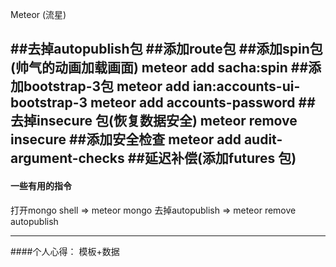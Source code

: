 Meteor (流星)

##去掉autopublish包
##添加route包
##添加spin包 (帅气的动画加载画面)
meteor add sacha:spin
##添加bootstrap-3包
meteor add ian:accounts-ui-bootstrap-3
meteor add accounts-password
##去掉insecure 包(恢复数据安全)
meteor remove insecure
##添加安全检查
meteor add audit-argument-checks
##延迟补偿(添加futures 包)
----------------------------------------------
#### 一些有用的指令
打开mongo shell => meteor mongo 
去掉autopublish => meteor remove autopublish

----------------------------------------------
####个人心得：
模板+数据
<template name="postSubmit">

----------------------------------------------
####accounts 包提供currentUser 的 Helper 
它相当于是 Meteor.user() 的调用
 